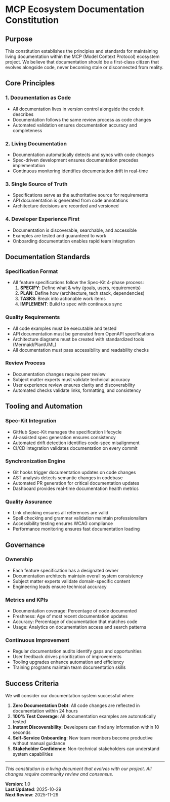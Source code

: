 # MCP Ecosystem Documentation Constitution

## Purpose

This constitution establishes the principles and standards for maintaining living documentation within the MCP (Model Context Protocol) ecosystem project. We believe that documentation should be a first-class citizen that evolves alongside code, never becoming stale or disconnected from reality.

## Core Principles

### 1. Documentation as Code
- All documentation lives in version control alongside the code it describes
- Documentation follows the same review process as code changes
- Automated validation ensures documentation accuracy and completeness

### 2. Living Documentation
- Documentation automatically detects and syncs with code changes
- Spec-driven development ensures documentation precedes implementation
- Continuous monitoring identifies documentation drift in real-time

### 3. Single Source of Truth
- Specifications serve as the authoritative source for requirements
- API documentation is generated from code annotations
- Architecture decisions are recorded and versioned

### 4. Developer Experience First
- Documentation is discoverable, searchable, and accessible
- Examples are tested and guaranteed to work
- Onboarding documentation enables rapid team integration

## Documentation Standards

### Specification Format
- All feature specifications follow the Spec-Kit 4-phase process:
  1. **SPECIFY**: Define what & why (goals, users, requirements)
  2. **PLAN**: Define how (architecture, tech stack, dependencies)
  3. **TASKS**: Break into actionable work items
  4. **IMPLEMENT**: Build to spec with continuous sync

### Quality Requirements
- All code examples must be executable and tested
- API documentation must be generated from OpenAPI specifications
- Architecture diagrams must be created with standardized tools (Mermaid/PlantUML)
- All documentation must pass accessibility and readability checks

### Review Process
- Documentation changes require peer review
- Subject matter experts must validate technical accuracy
- User experience review ensures clarity and discoverability
- Automated checks validate links, formatting, and consistency

## Tooling and Automation

### Spec-Kit Integration
- GitHub Spec-Kit manages the specification lifecycle
- AI-assisted spec generation ensures consistency
- Automated drift detection identifies code-spec misalignment
- CI/CD integration validates documentation on every commit

### Synchronization Engine
- Git hooks trigger documentation updates on code changes
- AST analysis detects semantic changes in codebase
- Automated PR generation for critical documentation updates
- Dashboard provides real-time documentation health metrics

### Quality Assurance
- Link checking ensures all references are valid
- Spell checking and grammar validation maintain professionalism
- Accessibility testing ensures WCAG compliance
- Performance monitoring ensures fast documentation loading

## Governance

### Ownership
- Each feature specification has a designated owner
- Documentation architects maintain overall system consistency
- Subject matter experts validate domain-specific content
- Engineering leads ensure technical accuracy

### Metrics and KPIs
- Documentation coverage: Percentage of code documented
- Freshness: Age of most recent documentation updates
- Accuracy: Percentage of documentation that matches code
- Usage: Analytics on documentation access and search patterns

### Continuous Improvement
- Regular documentation audits identify gaps and opportunities
- User feedback drives prioritization of improvements
- Tooling upgrades enhance automation and efficiency
- Training programs maintain team documentation skills

## Success Criteria

We will consider our documentation system successful when:

1. **Zero Documentation Debt**: All code changes are reflected in documentation within 24 hours
2. **100% Test Coverage**: All documentation examples are automatically tested
3. **Instant Discoverability**: Developers can find any information within 10 seconds
4. **Self-Service Onboarding**: New team members become productive without manual guidance
5. **Stakeholder Confidence**: Non-technical stakeholders can understand system capabilities

---

*This constitution is a living document that evolves with our project. All changes require community review and consensus.*

**Version**: 1.0  
**Last Updated**: 2025-10-29  
**Next Review**: 2025-11-29